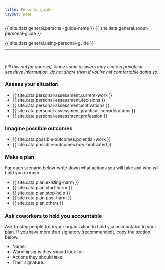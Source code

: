 ```yaml
---
title: Personal guide
layout: page
---
```


{{ site.data.general.personal-guide-name }} {{ site.data.general.about-personal-guide }}

{{ site.data.general.using-personal-guide }}

<hr />
<br />

*Fill this out for yourself. Since some answers may contain private or sensitive information, do not share them if you're not comfortable doing so.*

### Assess your situation

* {{ site.data.personal-assessment.current-work }}
* {{ site.data.personal-assessment.decisions }}
* {{ site.data.personal-assessment.motivations }}
* {{ site.data.personal-assessment.practical-considerations }}
* {{ site.data.personal-assessment.profession }}

### Imagine possible outcomes

* {{ site.data.possible-outcomes.potential-work }}
* {{ site.data.possible-outcomes.how-motivated }}

### Make a plan

For each scenario below, write down what actions you will take and who will hold you to them.

* {{ site.data.plan.existing-harm }}
* {{ site.data.plan.start-harm }}
* {{ site.data.plan.stop-help }}
* {{ site.data.plan.past-harm }}
* {{ site.data.plan.others }}


### Ask coworkers to hold you accountable

Ask trusted people from your organization to hold you accountable to your plan. If you have more than signatory (recommended), copy the section below.

* Name:
* Warning signs they should look for:
* Actions they should take:
* Their signature:


